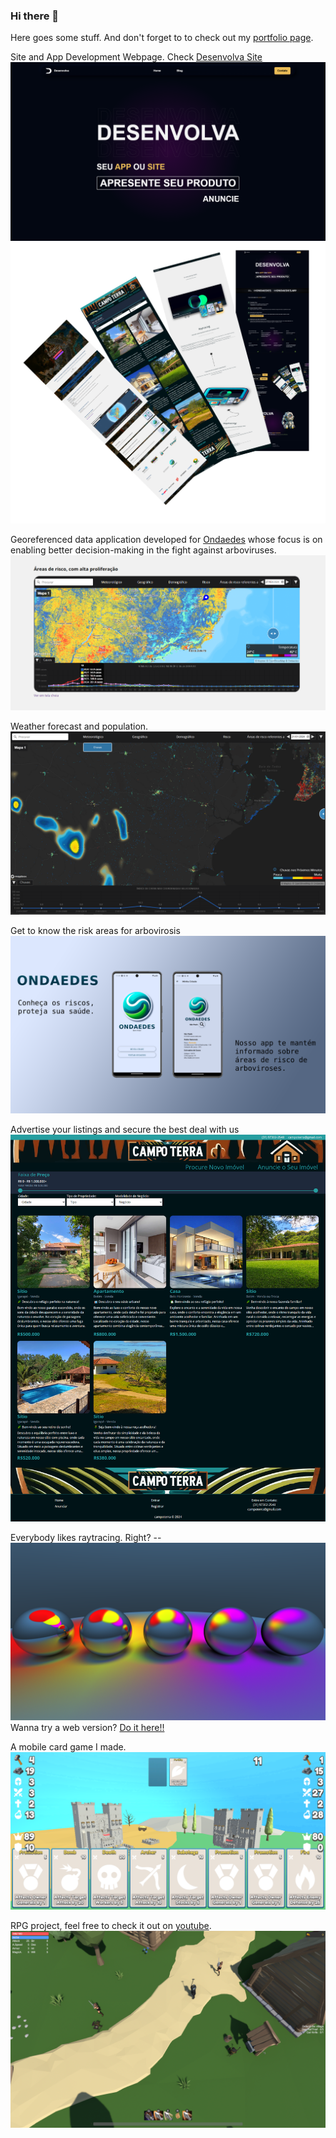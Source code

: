 ### Hi there 👋

Here goes some stuff.
And don't forget to to check out my [portfolio page](https://davidfrk.github.io/portfolio/).

Site and App Development Webpage. Check [Desenvolva Site](https://www.desenvolva.site)
![Desenvolva Site](./Assets/desenvolva2.png)
![Websites](./Assets/websites2.png)

Georeferenced data application developed for [Ondaedes](https://www.ondaedes.org) whose focus is on enabling better decision-making in the fight against arboviruses.
![Ondaedes' Dashboard](./Assets/Ondaedes8.png)

Weather forecast and population.
![Ondaedes' Dashboard](./Assets/Ondaedes4.PNG)

Get to know the risk areas for arbovirosis
![Ondaedes' App](./Assets/ondaedes-app.png)

Advertise your listings and secure the best deal with us
![Campo Terra Imobiliária](./Assets/campoterra5.png)

Everybody likes raytracing. Right? --
![RaytracingFuzz](./Assets/Reflection.png)
Wanna try a web version? [Do it here!!](https://experimental-web-dev.github.io/pages/webgpu-raytracing.html)

A mobile card game I made.
![MobileCardGameScreenshot](./Assets/MobileCardGame.png)

RPG project, feel free to check it out on [youtube](https://youtu.be/zQUQ5BusM4A).
[![Watch the video](./Assets/RPG.png)](https://youtu.be/zQUQ5BusM4A)
<!--
**davidfrk/davidfrk** is a ✨ _special_ ✨ repository because its `README.md` (this file) appears on your GitHub profile.

Here are some ideas to get you started:

- 🔭 I’m currently working on ...
- 🌱 I’m currently learning ...
- 👯 I’m looking to collaborate on ...
- 🤔 I’m looking for help with ...
- 💬 Ask me about ...
- 📫 How to reach me: ...
- 😄 Pronouns: ...
- ⚡ Fun fact: ...
-->
